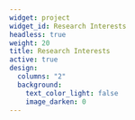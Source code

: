```yaml
---
widget: project
widget_id: Research Interests
headless: true
weight: 20
title: Research Interests
active: true
design:
  columns: "2"
  background:
    text_color_light: false
    image_darken: 0
---
```

